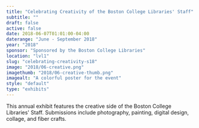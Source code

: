 ```yaml
---
title: "Celebrating Creativity of the Boston College Libraries' Staff"
subtitle: ""
draft: false
active: false
date: 2018-06-07T01:01:00-04:00
daterange: "June - September 2018"
year: "2018"
sponsor: "Sponsored by the Boston College Libraries"
location: "lvl1"
slug: "celebrating-creativity-s18"
image: "2018/06-creative.png"
imagethumb: "2018/06-creative-thumb.png"
imagealt: "A colorful poster for the event"
style: "default"
type: "exhibits"
---
```


This annual exhibit features the creative side of the Boston College Libraries' Staff.  Submissions include photography, painting, digital design, collage, and fiber crafts.

